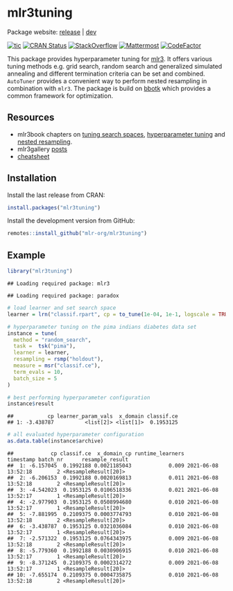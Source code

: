 
# mlr3tuning

Package website: [release](https://mlr3tuning.mlr-org.com/) |
[dev](https://mlr3tuning.mlr-org.com/dev/)

<!-- badges: start -->

[![tic](https://github.com/mlr-org/mlr3tuning/workflows/tic/badge.svg?branch=main)](https://github.com/mlr-org/mlr3tuning/actions)
[![CRAN
Status](https://www.r-pkg.org/badges/version-ago/mlr3tuning)](https://cran.r-project.org/package=mlr3tuning)
[![StackOverflow](https://img.shields.io/badge/stackoverflow-mlr3-orange.svg)](https://stackoverflow.com/questions/tagged/mlr3)
[![Mattermost](https://img.shields.io/badge/chat-mattermost-orange.svg)](https://lmmisld-lmu-stats-slds.srv.mwn.de/mlr_invite/)
[![CodeFactor](https://www.codefactor.io/repository/github/mlr-org/mlr3tuning/badge)](https://www.codefactor.io/repository/github/mlr-org/mlr3tuning)
<!-- badges: end -->

This package provides hyperparameter tuning for
[mlr3](https://mlr3.mlr-org.com). It offers various tuning methods
e.g. grid search, random search and generalized simulated annealing and
different termination criteria can be set and combined. `AutoTuner`
provides a convenient way to perform nested resampling in combination
with `mlr3`. The package is build on
[bbotk](https://github.com/mlr-org/bbotk) which provides a common
framework for optimization.

## Resources

  - mlr3book chapters on [tuning search
    spaces](https://mlr3book.mlr-org.com/searchspace.html),
    [hyperparameter tuning](https://mlr3book.mlr-org.com/tuning.html)
    and [nested
    resampling](https://mlr3book.mlr-org.com/nested-resampling.html).
  - mlr3gallery
    [posts](https://mlr3gallery.mlr-org.com/#category:mlr3tuning)
  - [cheatsheet](https://cheatsheets.mlr-org.com/mlr3tuning.pdf)

## Installation

Install the last release from CRAN:

``` r
install.packages("mlr3tuning")
```

Install the development version from GitHub:

``` r
remotes::install_github("mlr-org/mlr3tuning")
```

## Example

``` r
library("mlr3tuning")
```

    ## Loading required package: mlr3

    ## Loading required package: paradox

``` r
# load learner and set search space
learner = lrn("classif.rpart", cp = to_tune(1e-04, 1e-1, logscale = TRUE))

# hyperparameter tuning on the pima indians diabetes data set
instance = tune(
  method = "random_search",
  task =  tsk("pima"),
  learner = learner,
  resampling = rsmp("holdout"),
  measure = msr("classif.ce"),
  term_evals = 10,
  batch_size = 5
)

# best performing hyperparameter configuration
instance$result
```

    ##           cp learner_param_vals  x_domain classif.ce
    ## 1: -3.438787          <list[2]> <list[1]>  0.1953125

``` r
# all evaluated hyperparameter configuration
as.data.table(instance$archive)
```

    ##            cp classif.ce  x_domain_cp runtime_learners           timestamp batch_nr      resample_result
    ##  1: -6.157045  0.1992188 0.0021185043            0.009 2021-06-08 13:52:18        2 <ResampleResult[20]>
    ##  2: -6.206153  0.1992188 0.0020169813            0.011 2021-06-08 13:52:18        2 <ResampleResult[20]>
    ##  3: -4.542023  0.1953125 0.0106518336            0.021 2021-06-08 13:52:17        1 <ResampleResult[20]>
    ##  4: -2.977903  0.1953125 0.0508994680            0.010 2021-06-08 13:52:17        1 <ResampleResult[20]>
    ##  5: -7.881995  0.2109375 0.0003774793            0.010 2021-06-08 13:52:18        2 <ResampleResult[20]>
    ##  6: -3.438787  0.1953125 0.0321036084            0.010 2021-06-08 13:52:17        1 <ResampleResult[20]>
    ##  7: -2.571322  0.1953125 0.0764343975            0.009 2021-06-08 13:52:18        2 <ResampleResult[20]>
    ##  8: -5.779360  0.1992188 0.0030906915            0.010 2021-06-08 13:52:17        1 <ResampleResult[20]>
    ##  9: -8.371245  0.2109375 0.0002314272            0.009 2021-06-08 13:52:17        1 <ResampleResult[20]>
    ## 10: -7.655174  0.2109375 0.0004735875            0.010 2021-06-08 13:52:18        2 <ResampleResult[20]>
